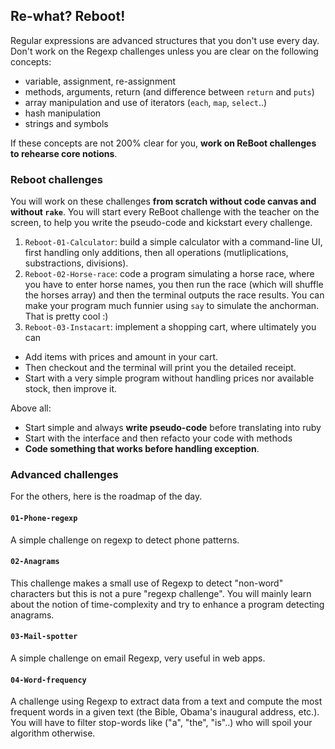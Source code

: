 ## Re-what? Reboot!

Regular expressions are advanced structures that you don't use every day. Don't work on the Regexp challenges unless you are clear on the following concepts:

- variable, assignment, re-assignment
- methods, arguments, return (and difference between `return` and `puts`)
- array manipulation and use of iterators (`each`, `map`, `select`..)
- hash manipulation
- strings and symbols

If these concepts are not 200% clear for you, **work on ReBoot challenges to rehearse core notions**.

### Reboot challenges

You will work on these challenges **from scratch without code canvas and without `rake`**. You will start every ReBoot challenge with the teacher on the screen, to help you write the pseudo-code and kickstart every challenge.

1. `Reboot-01-Calculator`: build a simple calculator with a command-line UI, first handling only additions, then all operations (mutliplications, substractions, divisions).
1. `Reboot-02-Horse-race`: code a program simulating a horse race, where you have to enter horse names, you then run the race (which will shuffle the horses array) and then the terminal outputs the race results. You can make your program much funnier using `say` to simulate the anchorman. That is pretty cool :)
1. `Reboot-03-Instacart`: implement a shopping cart, where ultimately you can
  - Add items with prices and amount in your cart.
  - Then checkout and the terminal will print you the detailed receipt.
  - Start with a very simple program without handling prices nor available stock, then improve it.

Above all:

- Start simple and always **write pseudo-code** before translating into ruby
- Start with the interface and then refacto your code with methods
- **Code something that works before handling exception**.

### Advanced challenges

For the others, here is the roadmap of the day.

#### `01-Phone-regexp`

A simple challenge on regexp to detect phone patterns.

#### `02-Anagrams`

This challenge makes a small use of Regexp to detect "non-word" characters but this is not a pure "regexp challenge". You will mainly learn about the notion of time-complexity and try to enhance a program detecting anagrams.

#### `03-Mail-spotter`

A simple challenge on email Regexp, very useful in web apps.

#### `04-Word-frequency`

A challenge using Regexp to extract data from a text and compute the most frequent words in a given text (the Bible, Obama's inaugural address, etc.). You will have to filter stop-words like ("a", "the", "is"..) who will spoil your algorithm otherwise.
